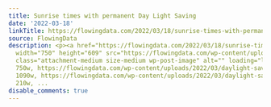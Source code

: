 ```yaml
---
title: Sunrise times with permanent Day Light Saving
date: '2022-03-18'
linkTitle: https://flowingdata.com/2022/03/18/sunrise-times-with-permanent-day-light-saving/
source: FlowingData
description: <p><a href="https://flowingdata.com/2022/03/18/sunrise-times-with-permanent-day-light-saving/"><img
  width="750" height="609" src="https://flowingdata.com/wp-content/uploads/2022/03/daylight-saving-time-change-750x609.png"
  class="attachment-medium size-medium wp-post-image" alt="" loading="lazy" srcset="https://flowingdata.com/wp-content/uploads/2022/03/daylight-saving-time-change-750x609.png
  750w, https://flowingdata.com/wp-content/uploads/2022/03/daylight-saving-time-change-1090x886.png
  1090w, https://flowingdata.com/wp-content/uploads/2022/03/daylight-saving-time-change-210x171.png
  210w, ...
disable_comments: true
---
```

<p><a href="https://flowingdata.com/2022/03/18/sunrise-times-with-permanent-day-light-saving/"><img width="750" height="609" src="https://flowingdata.com/wp-content/uploads/2022/03/daylight-saving-time-change-750x609.png" class="attachment-medium size-medium wp-post-image" alt="" loading="lazy" srcset="https://flowingdata.com/wp-content/uploads/2022/03/daylight-saving-time-change-750x609.png 750w, https://flowingdata.com/wp-content/uploads/2022/03/daylight-saving-time-change-1090x886.png 1090w, https://flowingdata.com/wp-content/uploads/2022/03/daylight-saving-time-change-210x171.png 210w, ...